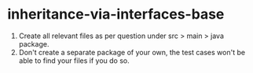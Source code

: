 # inheritance-via-interfaces-base

1. Create all relevant files as per question under src > main > java package.
2. Don't create a separate package of your own, the test cases won't be able to find your files if you do so.